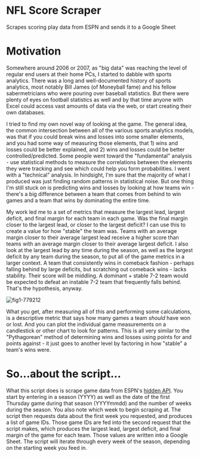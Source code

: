 # NFL Score Scraper
 Scrapes scoring play data from ESPN and sends it to a Google Sheet
 
# Motivation
 Somewhere around 2006 or 2007, as "big data" was reaching the level of regular end users at their home PCs, I started to dabble with sports analytics. There was a long and well-documented history of sports analytics, most notably Bill James (of Moneyball fame) and his fellow sabermetricians who were pouring over baseball statistics. But there were plenty of eyes on football statistics as well and by that time anyone with Excel could access vast amounts of data via the web, or start creating their own databases.
 
 I tried to find my own novel way of looking at the game. The general idea, the common intersection between all of the various sports analytics models, was that if you could break wins and losses into some smaller elements, and you had some way of measuring those elements, that 1) wins and losses could be better explained, and 2) wins and losses could be better controlled/predicted. Some people went toward the "fundamental" analysis - use statistical methods to measure the correlations between the elements they were tracking and see which could help you form probabilities. I went with a "technical" analysis. In hindsight, I'm sure that the majority of what I produced was just finding random patterns in statistical noise. But one thing I'm still stuck on is predicting wins and losses by looking at how teams win - there's a big difference between a team that comes from behind to win games and a team that wins by dominating the entire time.
 
 My work led me to a set of metrics that measure the largest lead, largest deficit, and final margin for each team in each game. Was the final margin closer to the largest lead, or closer to the largest deficit? I can use this to create a value for how "stable" the team was. Teams with an average margin closer to their average largest lead receive a higher score than teams with an average margin closer to their average largest deficit. I also look at the largest lead by any time during the season, as well as the largest deficit by any team during the season, to put all of the game metrics in a larger context. A team that consistently wins in comeback fashion - perhaps falling behind by large deficits, but scratching out comeback wins - lacks stability. Their score will be middling. A dominant + stable 7-2 team would be expected to defeat an instable 7-2 team that frequently falls behind. That's the hypothesis, anyway.
 
![fig1-779212](https://user-images.githubusercontent.com/11572875/190671876-8bdb7c10-aefd-4dd9-8457-0a6cdc8ee738.jpg)

 What you get, after measuring all of this and performing some calculations, is a descriptive metric that says how many games a team *should* have won or lost. And you can plot the individual game measurements on a candlestick or other chart to look for patterns. This is all very similar to the "Pythagorean" method of determining wins and losses using points for and points against - it just goes to another level by factoring in how "stable" a team's wins were.
 
# So...about the script...

 What this script does is scrape game data from ESPN's [hidden API](https://gist.github.com/akeaswaran/b48b02f1c94f873c6655e7129910fc3b). You start by entering in a season (YYYY) as well as the date of the first Thursday game during that season (YYYYmmdd) and the number of weeks during the season. You also note which week to begin scraping at. The script then requests data about the first week you requested, and produces a list of game IDs. Those game IDs are fed into the second request that the script makes, which produces the largest lead, largest deficit, and final margin of the game for each team. Those values are written into a Google Sheet. The script will iterate through every week of the season, depending on the starting week you feed in.
